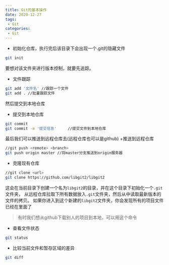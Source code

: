 ```yaml
---
title: Git的基本操作
date: 2020-12-27
tags: 
 - Git
categories:
 - Git
---
```

+ 初始化仓库，执行完后该目录下会出现一个.git的隐藏文件
```sh
git init
```
要想对该文件夹进行版本控制，就要先追踪。
+ 文件跟踪
```sh
git add '文件名' //跟踪一个文件
git add . //批量跟踪文件
```
然后提交到本地仓库
+ 提交到本地仓库
```sh
git commit              
git commit -m '提交信息'     //提交文件到本地仓库
```
最后我们可以推送到远程仓库去(远程仓库也可以是github)
+推送到远程仓库
```sh
//git push <remote> <branch>
git push origin master //将master分支推送到origin服务器
```
+ 克隆现有仓库
```sh
//git clone <url>
git clone https://github.com/libgit2/libgit2
```
这会在当前目录下创建一个名为`libgit2`的目录，并在这个目录下初始化一个`.git`文件夹， 从远程仓库拉取下所有数据放入`.git`文件夹，然后从中读取最新版本的文件的拷贝。 如果你进入到这个新建的`libgit2`文件夹，你会发现所有的项目文件已经在里面了
> 有时我们想从github下载别人的项目到本地，可以用这个命令
+ 查看文件状态
```sh
git status
```
+ 比较当前文件和暂存区域的差异
```sh
git diff
```
